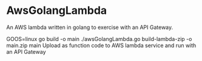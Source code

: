 # AwsGolangLambda
An AWS lambda written in golang to exercise with an API Gateway.

GOOS=linux go build -o main ./awsGolangLambda.go
build-lambda-zip -o main.zip main
Upload as function code to AWS lambda service and run with an API Gateway
